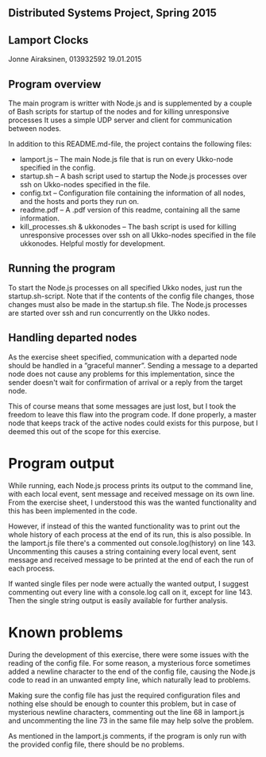 ## Distributed Systems Project, Spring 2015
## Lamport Clocks 

Jonne Airaksinen, 013932592
19.01.2015

## Program overview
The main program is writter with Node.js and is supplemented by a couple of Bash scripts for startup of the nodes and for killing unresponsive processes It uses a simple UDP server and client for communication between nodes.

In addition to this README.md-file, the project contains the following files:

* lamport.js – The main Node.js file that is run on every Ukko-node specified in the config.
* startup.sh – A bash script used to startup the Node.js processes over ssh on Ukko-nodes specified in the file.
* config.txt – Configuration file containing the information of all nodes, and the hosts and ports they run on.
* readme.pdf – A .pdf version of this readme, containing all the same information.
* kill_processes.sh & ukkonodes – The bash script is used for killing unresponsive processes over ssh on all Ukko-nodes specified in the file ukkonodes. Helpful mostly for development.

## Running the program
To start the Node.js processes on all specified Ukko nodes, just run the startup.sh-script. Note that if the contents of the config file changes, those changes must also be made in the startup.sh file. The Node.js processes are started over ssh and run concurrently on the Ukko nodes.

## Handling departed nodes
As the exercise sheet specified, communication with a departed node should be handled in a ”graceful manner”. Sending a message to a departed node does not cause any problems for this implementation, since the sender doesn't wait for confirmation of arrival or a reply from the target node.

This of course means that some messages are just lost, but I took the freedom to leave this flaw into the program code. If done properly, a master node that keeps track of the active nodes could exists for this purpose, but I deemed this out of the scope for this exercise.

# Program output
While running, each Node.js process prints its output to the command line, with each local event, sent message and received message on its own line. From the exercise sheet, I understood this was the wanted functionality and this has been implemented in the code. 

However, if instead of this the wanted functionality was to print out the whole history of each process at the end of its run, this is also possible. In the lamport.js file there's a commented out console.log(history) on line 143. Uncommenting this causes a string containing every local event, sent message and received message to be printed at the end of each the run of each process. 

If wanted single files per node were actually the wanted output, I suggest commenting out every line with a console.log call on it, except for line 143. Then the single string output is easily available for further analysis.

# Known problems
During the development of this exercise, there were some issues with the reading of the config file. For some reason, a mysterious force sometimes added a newline character to the end of the config file, causing the Node.js code to read in an unwanted empty line, which naturally lead to problems. 

Making sure the config file has just the required configuration files and nothing else should be enough to counter this problem, but in case of mysterious newline characters, commenting out the line 68 in lamport.js and uncommenting the line 73 in the same file may help solve the problem.

As mentioned in the lamport.js comments, if the program is only run with the provided config file, there should be no problems.